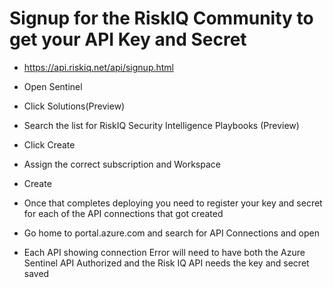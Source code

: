 # Signup for the RiskIQ Community to get your API Key and Secret
- https://api.riskiq.net/api/signup.html

- Open Sentinel
- Click Solutions(Preview)
- Search the list for RiskIQ Security Intelligence Playbooks (Preview)
- Click Create
- Assign the correct subscription and Workspace
- Create
- Once that completes deploying you need to register your key and secret for each of the API connections that got created
- Go home to portal.azure.com and search for API Connections and open 
- Each API showing connection Error will need to have both the Azure Sentinel API Authorized and the Risk IQ API needs the key and secret saved

